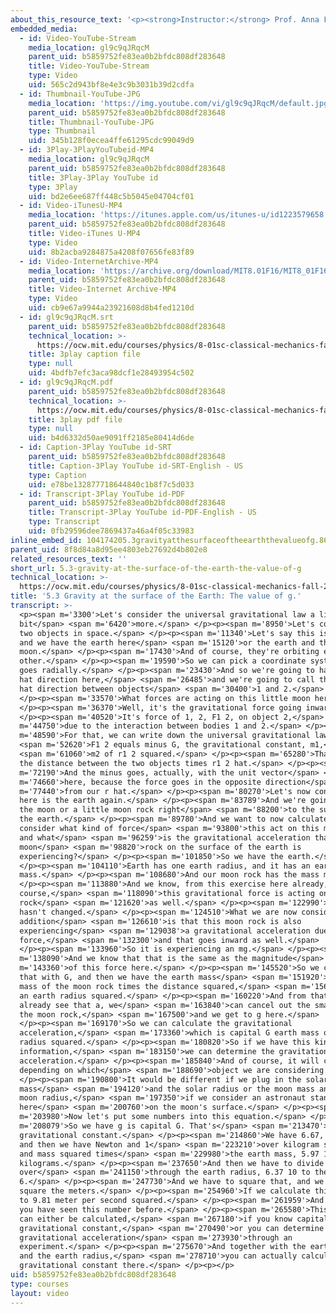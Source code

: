 ```yaml
---
about_this_resource_text: '<p><strong>Instructor:</strong> Prof. Anna Frebel</p>'
embedded_media:
  - id: Video-YouTube-Stream
    media_location: gl9c9qJRqcM
    parent_uid: b5859752fe83ea0b2bfdc808df283648
    title: Video-YouTube-Stream
    type: Video
    uid: 565c2d943bf8e4e3c9b3031b39d2cdfa
  - id: Thumbnail-YouTube-JPG
    media_location: 'https://img.youtube.com/vi/gl9c9qJRqcM/default.jpg'
    parent_uid: b5859752fe83ea0b2bfdc808df283648
    title: Thumbnail-YouTube-JPG
    type: Thumbnail
    uid: 345b128f0ecea4ffe61295cdc99049d9
  - id: 3Play-3PlayYouTubeid-MP4
    media_location: gl9c9qJRqcM
    parent_uid: b5859752fe83ea0b2bfdc808df283648
    title: 3Play-3Play YouTube id
    type: 3Play
    uid: bd2e6ee687ff448c5b5045e04704cf01
  - id: Video-iTunesU-MP4
    media_location: 'https://itunes.apple.com/us/itunes-u/id1223579658'
    parent_uid: b5859752fe83ea0b2bfdc808df283648
    title: Video-iTunes U-MP4
    type: Video
    uid: 8b2acba9284875a4208f07656fe83f89
  - id: Video-InternetArchive-MP4
    media_location: 'https://archive.org/download/MIT8.01F16/MIT8_01F16_L05v03_360p.mp4'
    parent_uid: b5859752fe83ea0b2bfdc808df283648
    title: Video-Internet Archive-MP4
    type: Video
    uid: cb9e67a9944a23921608d8b4fed1210d
  - id: gl9c9qJRqcM.srt
    parent_uid: b5859752fe83ea0b2bfdc808df283648
    technical_location: >-
      https://ocw.mit.edu/courses/physics/8-01sc-classical-mechanics-fall-2016/week-2-newtons-laws/5.3-gravity-at-the-surface-of-the-earth-the-value-of-g/5.3-gravity-at-the-surface-of-the-earth-the-value-of-g/gl9c9qJRqcM.srt
    title: 3play caption file
    type: null
    uid: 4bdfb7efc3aca98dcf1e28493954c502
  - id: gl9c9qJRqcM.pdf
    parent_uid: b5859752fe83ea0b2bfdc808df283648
    technical_location: >-
      https://ocw.mit.edu/courses/physics/8-01sc-classical-mechanics-fall-2016/week-2-newtons-laws/5.3-gravity-at-the-surface-of-the-earth-the-value-of-g/5.3-gravity-at-the-surface-of-the-earth-the-value-of-g/gl9c9qJRqcM.pdf
    title: 3play pdf file
    type: null
    uid: b4d6332d50ae9091ff2185e80414d6de
  - id: Caption-3Play YouTube id-SRT
    parent_uid: b5859752fe83ea0b2bfdc808df283648
    title: Caption-3Play YouTube id-SRT-English - US
    type: Caption
    uid: e78be132877718644840c1b8f7c5d033
  - id: Transcript-3Play YouTube id-PDF
    parent_uid: b5859752fe83ea0b2bfdc808df283648
    title: Transcript-3Play YouTube id-PDF-English - US
    type: Transcript
    uid: 0fb29596dee7869437a46a4f05c33983
inline_embed_id: 104174205.3gravityatthesurfaceoftheearththevalueofg.86253530
parent_uid: 8f8d84a8d95ee4803eb27692d4b802e8
related_resources_text: ''
short_url: 5.3-gravity-at-the-surface-of-the-earth-the-value-of-g
technical_location: >-
  https://ocw.mit.edu/courses/physics/8-01sc-classical-mechanics-fall-2016/week-2-newtons-laws/5.3-gravity-at-the-surface-of-the-earth-the-value-of-g/5.3-gravity-at-the-surface-of-the-earth-the-value-of-g
title: '5.3 Gravity at the surface of the Earth: The value of g.'
transcript: >-
  <p><span m='3300'>Let's consider the universal gravitational law a little
  bit</span> <span m='6420'>more.</span> </p><p><span m='8950'>Let's consider
  two objects in space.</span> </p><p><span m='11340'>Let's say this is the sun,
  and we have the earth here</span> <span m='15120'>or the earth and the
  moon.</span> </p><p><span m='17430'>And of course, they're orbiting each
  other.</span> </p><p><span m='19590'>So we can pick a coordinate system that
  goes radially.</span> </p><p><span m='23430'>And so we're going to have an r
  hat direction here,</span> <span m='26485'>and we're going to call this the r
  hat direction between objects</span> <span m='30400'>1 and 2.</span>
  </p><p><span m='33570'>What forces are acting on this little moon here?</span>
  </p><p><span m='36370'>Well, it's the gravitational force going inward.</span>
  </p><p><span m='40520'>It's force of 1, 2, F1 2, on object 2,</span> <span
  m='44750'>due to the interaction between bodies 1 and 2.</span> </p><p><span
  m='48590'>For that, we can write down the universal gravitational law,</span>
  <span m='52620'>F1 2 equals minus G, the gravitational constant, m1,</span>
  <span m='61060'>m2 of r1 2 squared.</span> </p><p><span m='65280'>That one is
  the distance between the two objects times r1 2 hat.</span> </p><p><span
  m='72190'>And the minus goes, actually, with the unit vector</span> <span
  m='74660'>here, because the force goes in the opposite direction</span> <span
  m='77440'>from our r hat.</span> </p><p><span m='80270'>Let's now consider
  here is the earth again.</span> </p><p><span m='83789'>And we're going to move
  the moon or a little moon rock right</span> <span m='88200'>to the surface of
  the earth.</span> </p><p><span m='89780'>And we want to now calculate and
  consider what kind of force</span> <span m='93800'>this act on this moon rock,
  and what</span> <span m='96259'>is the gravitational acceleration that this
  moon</span> <span m='98820'>rock on the surface of the earth is
  experiencing?</span> </p><p><span m='101850'>So we have the earth.</span>
  </p><p><span m='104110'>Earth has one earth radius, and it has an earth
  mass.</span> </p><p><span m='108680'>And our moon rock has the mass m.</span>
  </p><p><span m='113880'>And we know, from this exercise here already, that, of
  course,</span> <span m='118090'>this gravitational force is acting on our moon
  rock</span> <span m='121620'>as well.</span> </p><p><span m='122990'>That
  hasn't changed.</span> </p><p><span m='124510'>What we are now considering in
  addition</span> <span m='126610'>is that this moon rock is also
  experiencing</span> <span m='129038'>a gravitational acceleration due to this
  force,</span> <span m='132300'>and that goes inward as well.</span>
  </p><p><span m='133960'>So it is experiencing an mg.</span> </p><p><span
  m='138090'>And we know that that is the same as the magnitude</span> <span
  m='143360'>of this force here.</span> </p><p><span m='145520'>So we can equate
  that with G, and then we have the earth mass</span> <span m='151920'>and the
  mass of the moon rock times the distance squared,</span> <span m='156440'>so
  an earth radius squared.</span> </p><p><span m='160220'>And from that, we
  already see that a, we</span> <span m='163840'>can cancel out the small m, so
  the moon rock,</span> <span m='167500'>and we get to g here.</span>
  </p><p><span m='169170'>So we can calculate the gravitational
  acceleration,</span> <span m='173360'>which is capital G earth mass over earth
  radius squared.</span> </p><p><span m='180820'>So if we have this kind of
  information,</span> <span m='183150'>we can determine the gravitational
  acceleration.</span> </p><p><span m='185840'>And of course, it will change,
  depending on which</span> <span m='188690'>object we are considering.</span>
  </p><p><span m='190800'>It would be different if we plug in the solar
  mass</span> <span m='194120'>and the solar radius or the moon mass and the
  moon radius,</span> <span m='197350'>if we consider an astronaut standing
  here</span> <span m='200760'>on the moon's surface.</span> </p><p><span
  m='203980'>Now let's put some numbers into this equation.</span> </p><p><span
  m='208079'>So we have g is capital G. That's</span> <span m='213470'>the
  gravitational constant.</span> </p><p><span m='214860'>We have 6.67, 10 to 11,
  and then we have Newton and 1</span> <span m='223210'>over kilogram squared
  and mass squared times</span> <span m='229980'>the earth mass, 5.97 10 to 24
  kilograms.</span> </p><p><span m='237650'>And then we have to divide this
  over</span> <span m='241150'>through the earth radius, 6.37 10 to the
  6.</span> </p><p><span m='247730'>And we have to square that, and we have to
  square the meters.</span> </p><p><span m='254960'>If we calculate this, we get
  to 9.81 meter per second squared.</span> </p><p><span m='261959'>And surely
  you have seen this number before.</span> </p><p><span m='265580'>This number
  can either be calculated,</span> <span m='267180'>if you know capital G, the
  gravitational constant,</span> <span m='270490'>or you can determine that
  gravitational acceleration</span> <span m='273930'>through an
  experiment.</span> </p><p><span m='275670'>And together with the earth mass
  and the earth radius,</span> <span m='278710'>you can actually calculate the
  gravitational constant there.</span> </p><p></p>
uid: b5859752fe83ea0b2bfdc808df283648
type: courses
layout: video
---
```

